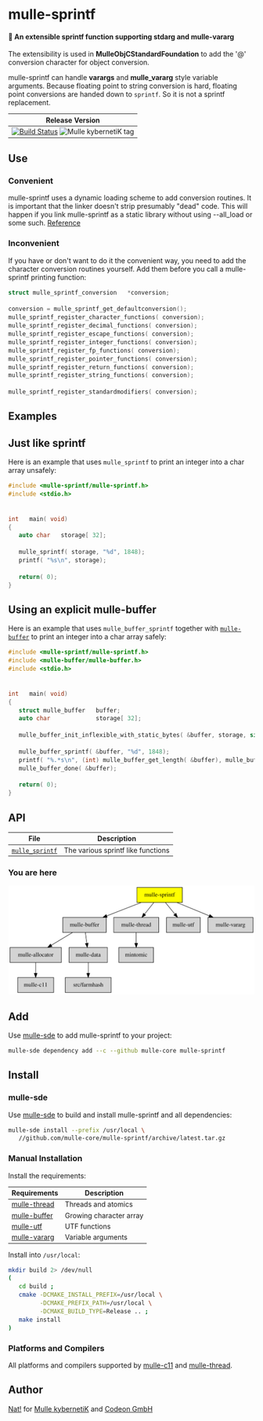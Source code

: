 # mulle-sprintf

#### 🔢 An extensible sprintf function supporting stdarg and mulle-vararg

The extensibility is used in **MulleObjCStandardFoundation** to add the
'@' conversion character for object conversion.

mulle-sprintf can handle **varargs** and **mulle_vararg** style variable
arguments. Because floating point to string conversion is hard, floating point
conversions are handed down to `sprintf`. So it is not a sprintf replacement.



| Release Version                   |
|-----------------------------------|
| [![Build Status](https://github.com/mulle-core/mulle-sprintf/workflows/CI/badge.svg?branch=release)](//github.com/mulle-core/mulle-sprintf/actions)  ![Mulle kybernetiK tag](https://img.shields.io/github/tag/mulle-core/mulle-sprintf/workflows/CI/badge.svg?branch=release) |

## Use

### Convenient

mulle-sprintf uses a dynamic loading scheme to add conversion routines. It is
important that the linker doesn't strip presumably "dead" code. This will happen
if you link mulle-sprintf as a static library without using --all_load or
some such. [Reference](//www.chrisgummer.com/llvm-load_all-and-force_load)


### Inconvenient

If you have or don't want to do it the convenient way, you need to add the
character conversion routines yourself. Add them before you call a
mulle-sprintf printing function:

``` c
struct mulle_sprintf_conversion   *conversion;

conversion = mulle_sprintf_get_defaultconversion();
mulle_sprintf_register_character_functions( conversion);
mulle_sprintf_register_decimal_functions( conversion);
mulle_sprintf_register_escape_functions( conversion);
mulle_sprintf_register_integer_functions( conversion);
mulle_sprintf_register_fp_functions( conversion);
mulle_sprintf_register_pointer_functions( conversion);
mulle_sprintf_register_return_functions( conversion);
mulle_sprintf_register_string_functions( conversion);

mulle_sprintf_register_standardmodifiers( conversion);
```


## Examples


## Just like sprintf


Here is an example that uses `mulle_sprintf` to print an integer into a
char array unsafely:


``` c
#include <mulle-sprintf/mulle-sprintf.h>
#include <stdio.h>


int   main( void)
{
   auto char   storage[ 32];

   mulle_sprintf( storage, "%d", 1848);
   printf( "%s\n", storage);

   return( 0);
}
```


## Using an explicit mulle-buffer

Here is an example that uses `mulle_buffer_sprintf` together with
[`mulle-buffer`](//github.com/mulle-c/mulle-buffer) to print an integer into a
char array safely:

``` c
#include <mulle-sprintf/mulle-sprintf.h>
#include <mulle-buffer/mulle-buffer.h>
#include <stdio.h>


int   main( void)
{
   struct mulle_buffer   buffer;
   auto char             storage[ 32];

   mulle_buffer_init_inflexible_with_static_bytes( &buffer, storage, sizeof( storage));

   mulle_buffer_sprintf( &buffer, "%d", 1848);
   printf( "%.*s\n", (int) mulle_buffer_get_length( &buffer), mulle_buffer_get_bytes( &buffer));
   mulle_buffer_done( &buffer);

   return( 0);
}
```


## API

File                                  | Description
------------------------------------- | -------------------------------------
[`mulle_sprintf`](dox/API_SPRINTF.md) | The various sprintf like functions



### You are here

![Overview](overview.dot.svg)



## Add

Use [mulle-sde](//github.com/mulle-sde) to add mulle-sprintf to your project:

``` sh
mulle-sde dependency add --c --github mulle-core mulle-sprintf
```


## Install

### mulle-sde

Use [mulle-sde](//github.com/mulle-sde) to build and install mulle-sprintf and all dependencies:

``` sh
mulle-sde install --prefix /usr/local \
   //github.com/mulle-core/mulle-sprintf/archive/latest.tar.gz
```

### Manual Installation

Install the requirements:

Requirements                                               | Description
-----------------------------------------------------------|-----------------------
[mulle-thread](//github.com/mulle-concurrent/mulle-thread) | Threads and atomics
[mulle-buffer](//github.com/mulle-c/mulle-buffer)          | Growing character array
[mulle-utf](//github.com/mulle-c/mulle-utf)                | UTF functions
[mulle-vararg](//github.com/mulle-c/mulle-vararg)          | Variable arguments

Install into `/usr/local`:

``` sh
mkdir build 2> /dev/null
(
   cd build ;
   cmake -DCMAKE_INSTALL_PREFIX=/usr/local \
         -DCMAKE_PREFIX_PATH=/usr/local \
         -DCMAKE_BUILD_TYPE=Release .. ;
   make install
)
```

### Platforms and Compilers

All platforms and compilers supported by
[mulle-c11](//github.com/mulle-c/mulle-c11) and
[mulle-thread](//github.com/mulle-concurrent/mulle-thread).


## Author

[Nat!](//www.mulle-kybernetik.com/weblog) for
[Mulle kybernetiK](//www.mulle-kybernetik.com) and
[Codeon GmbH](//www.codeon.de)
